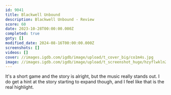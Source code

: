 ```yaml
---
id: 9041
title: Blackwell Unbound
description: Blackwell Unbound - Review
score: 60
date: 2023-10-28T00:00:00.000Z
completed: true
goty: []
modified_date: 2024-08-16T00:00:00.000Z
screenshots: []
videos: []
cover: //images.igdb.com/igdb/image/upload/t_cover_big/co1m4s.jpg
image: //images.igdb.com/igdb/image/upload/t_screenshot_huge/hzyflwkln2txglagvrau.jpg
---
```

It's a short game and the story is alright, but the music really stands out. I do get a hint at the story starting to expand though, and I feel like that is the real highlight.